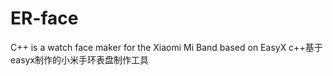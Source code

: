 # ER-face
C++ is a watch face maker for the Xiaomi Mi Band based on EasyX   c++基于easyx制作的小米手环表盘制作工具
